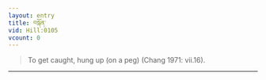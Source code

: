 ```yaml
---
layout: entry
title: བསྐོན་
vid: Hill:0105
vcount: 0
---
```

> To get caught, hung up (on a peg) (Chang 1971: vii\.16)\.


---

